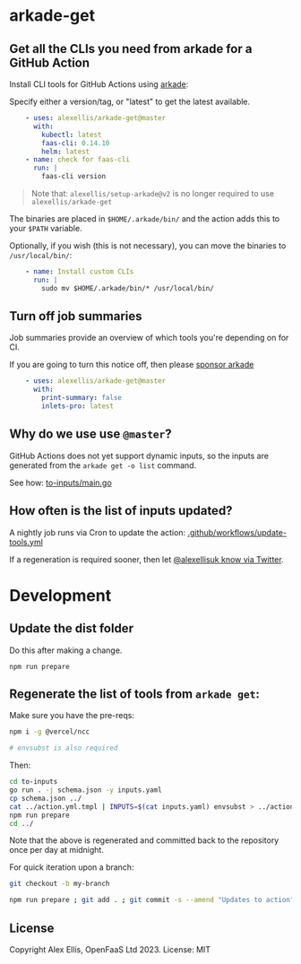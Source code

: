 # arkade-get

## Get all the CLIs you need from arkade for a GitHub Action

Install CLI tools for GitHub Actions using [arkade](https://arkade.dev):

Specify either a version/tag, or "latest" to get the latest available.

```yaml
    - uses: alexellis/arkade-get@master
      with:
        kubectl: latest
        faas-cli: 0.14.10
        helm: latest
    - name: check for faas-cli
      run: |
        faas-cli version
```

> Note that: `alexellis/setup-arkade@v2` is no longer required to use `alexellis/arkade-get`

The binaries are placed in `$HOME/.arkade/bin/` and the action adds this to your `$PATH` variable.

Optionally, if you wish (this is not necessary), you can move the binaries to `/usr/local/bin/`:

```yaml
    - name: Install custom CLIs
      run: |
        sudo mv $HOME/.arkade/bin/* /usr/local/bin/
```

## Turn off job summaries

Job summaries provide an overview of which tools you're depending on for CI.

If you are going to turn this notice off, then please [sponsor arkade](https://github.com/sponsors/alexellis)

```yaml
    - uses: alexellis/arkade-get@master
      with:
        print-summary: false
        inlets-pro: latest
```

## Why do we use use `@master`?

GitHub Actions does not yet support dynamic inputs, so the inputs are generated from the `arkade get -o list` command.

See how: [to-inputs/main.go](https://github.com/alexellis/arkade-get/blob/master/to-inputs/main.go)

## How often is the list of inputs updated?

A nightly job runs via Cron to update the action: [.github/workflows/update-tools.yml](https://github.com/alexellis/arkade-get/blob/master/.github/workflows/update-tools.yml)

If a regeneration is required sooner, then let [@alexellisuk know via Twitter](https://twitter.com/alexellisuk).

# Development

## Update the dist folder

Do this after making a change.

```
npm run prepare
```

## Regenerate the list of tools from `arkade get`:

Make sure you have the pre-reqs:

```bash
npm i -g @vercel/ncc

# envsubst is also required
```

Then:

```bash
cd to-inputs
go run . -j schema.json -y inputs.yaml
cp schema.json ../
cat ../action.yml.tmpl | INPUTS=$(cat inputs.yaml) envsubst > ../action.yml
npm run prepare
cd ../
```

Note that the above is regenerated and committed back to the repository once per day at midnight.

For quick iteration upon a branch:

```bash
git checkout -b my-branch

npm run prepare ; git add . ; git commit -s --amend "Updates to action" ; git push origin my-branch --force
```

## License

Copyright Alex Ellis, OpenFaaS Ltd 2023. License: MIT
